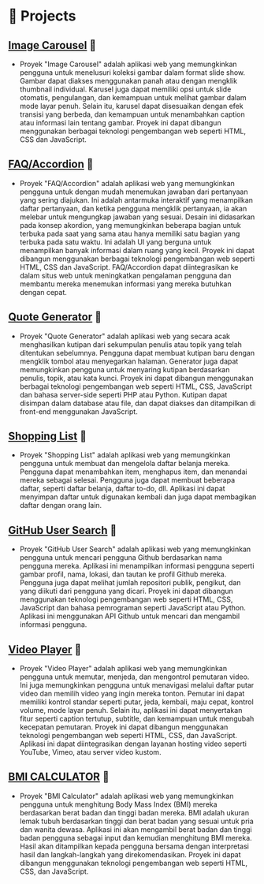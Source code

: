 # 🧪 Projects

## [Image Carousel](https://nixicarousel.netlify.app/) 🔗

- Proyek "Image Carousel" adalah aplikasi web yang memungkinkan pengguna untuk menelusuri koleksi gambar dalam format slide show. Gambar dapat diakses menggunakan panah atau dengan mengklik thumbnail individual. Karusel juga dapat memiliki opsi untuk slide otomatis, pengulangan, dan kemampuan untuk melihat gambar dalam mode layar penuh. Selain itu, karusel dapat disesuaikan dengan efek transisi yang berbeda, dan kemampuan untuk menambahkan caption atau informasi lain tentang gambar. Proyek ini dapat dibangun menggunakan berbagai teknologi pengembangan web seperti HTML, CSS dan JavaScript.

## [FAQ/Accordion](https://nixifaq.netlify.app/) 🔗

- Proyek "FAQ/Accordion" adalah aplikasi web yang memungkinkan pengguna untuk dengan mudah menemukan jawaban dari pertanyaan yang sering diajukan. Ini adalah antarmuka interaktif yang menampilkan daftar pertanyaan, dan ketika pengguna mengklik pertanyaan, ia akan melebar untuk mengungkap jawaban yang sesuai. Desain ini didasarkan pada konsep akordion, yang memungkinkan beberapa bagian untuk terbuka pada saat yang sama atau hanya memiliki satu bagian yang terbuka pada satu waktu. Ini adalah UI yang berguna untuk menampilkan banyak informasi dalam ruang yang kecil. Proyek ini dapat dibangun menggunakan berbagai teknologi pengembangan web seperti HTML, CSS dan JavaScript. FAQ/Accordion dapat diintegrasikan ke dalam situs web untuk meningkatkan pengalaman pengguna dan membantu mereka menemukan informasi yang mereka butuhkan dengan cepat.

## [Quote Generator](https://nixiquote.netlify.app/) 🔗

- Proyek "Quote Generator" adalah aplikasi web yang secara acak menghasilkan kutipan dari sekumpulan penulis atau topik yang telah ditentukan sebelumnya. Pengguna dapat membuat kutipan baru dengan mengklik tombol atau menyegarkan halaman. Generator juga dapat memungkinkan pengguna untuk menyaring kutipan berdasarkan penulis, topik, atau kata kunci. Proyek ini dapat dibangun menggunakan berbagai teknologi pengembangan web seperti HTML, CSS, JavaScript dan bahasa server-side seperti PHP atau Python. Kutipan dapat disimpan dalam database atau file, dan dapat diakses dan ditampilkan di front-end menggunakan JavaScript.

## [Shopping List](https://nixishoppinglist.netlify.app/) 🔗

- Proyek "Shopping List" adalah aplikasi web yang memungkinkan pengguna untuk membuat dan mengelola daftar belanja mereka. Pengguna dapat menambahkan item, menghapus item, dan menandai mereka sebagai selesai. Pengguna juga dapat membuat beberapa daftar, seperti daftar belanja, daftar to-do, dll. Aplikasi ini dapat menyimpan daftar untuk digunakan kembali dan juga dapat membagikan daftar dengan orang lain.

## [GitHub User Search](https://nixigithub.netlify.app/) 🔗

- Proyek "GitHub User Search" adalah aplikasi web yang memungkinkan pengguna untuk mencari pengguna Github berdasarkan nama pengguna mereka. Aplikasi ini menampilkan informasi pengguna seperti gambar profil, nama, lokasi, dan tautan ke profil Github mereka. Pengguna juga dapat melihat jumlah repositori publik, pengikut, dan yang diikuti dari pengguna yang dicari. Proyek ini dapat dibangun menggunakan teknologi pengembangan web seperti HTML, CSS, JavaScript dan bahasa pemrograman seperti JavaScript atau Python. Aplikasi ini menggunakan API Github untuk mencari dan mengambil informasi pengguna.

## [Video Player](https://nixivideo.netlify.app/) 🔗

- Proyek "Video Player" adalah aplikasi web yang memungkinkan pengguna untuk memutar, menjeda, dan mengontrol pemutaran video. Ini juga memungkinkan pengguna untuk menavigasi melalui daftar putar video dan memilih video yang ingin mereka tonton. Pemutar ini dapat memiliki kontrol standar seperti putar, jeda, kembali, maju cepat, kontrol volume, mode layar penuh. Selain itu, aplikasi ini dapat menyertakan fitur seperti caption tertutup, subtitle, dan kemampuan untuk mengubah kecepatan pemutaran. Proyek ini dapat dibangun menggunakan teknologi pengembangan web seperti HTML, CSS, dan JavaScript. Aplikasi ini dapat diintegrasikan dengan layanan hosting video seperti YouTube, Vimeo, atau server video kustom.

## [BMI CALCULATOR](https://nixibmi.netlify.app/) 🔗

- Proyek "BMI Calculator" adalah aplikasi web yang memungkinkan pengguna untuk menghitung Body Mass Index (BMI) mereka berdasarkan berat badan dan tinggi badan mereka. BMI adalah ukuran lemak tubuh berdasarkan tinggi dan berat badan yang sesuai untuk pria dan wanita dewasa. Aplikasi ini akan mengambil berat badan dan tinggi badan pengguna sebagai input dan kemudian menghitung BMI mereka. Hasil akan ditampilkan kepada pengguna bersama dengan interpretasi hasil dan langkah-langkah yang direkomendasikan. Proyek ini dapat dibangun menggunakan teknologi pengembangan web seperti HTML, CSS, dan JavaScript.
